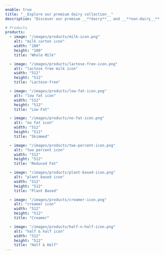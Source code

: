 ```yaml
---
enable: true
title: "__Explore our premium dairy collection__"
description: "Discover our premium __**dairy**__ and __**non-dairy__** selections, all crafted to meet exceptional **quality** standards."

# Products
products:
  - image: "/images/products/milk-icon.png"
    alt: "milk carton icon"
    width: "100"
    height: "100"
    title: "Whole Milk"

  - image: "/images/products/lactose-free-icon.png"
    alt: "lactose free milk icon"
    width: "512"
    height: "512"
    title: "Lactose-free"

  - image: "/images/products/low-fat-icon.png"
    alt: "low fat icon"
    width: "512"
    height: "512"
    title: "Low Fat"

  - image: "/images/products/no-fat-icon.png"
    alt: "no fat icon"
    width: "512"
    height: "512"
    title: "Skimmed"

  - image: "/images/products/two-percent-icon.png"
    alt: "two percent icon"
    width: "512"
    height: "512"
    title: "Reduced Fat"

  - image: "/images/products/plant-based-icon.png"
    alt: "plant based icon"
    width: "512"
    height: "512"
    title: "Plant Based"

  - image: "/images/products/creamer-icon.png"
    alt: "creamer icon"
    width: "512"
    height: "512"
    title: "Creamer"

  - image: "/images/products/half-n-half-icon.png"
    alt: "half & half icon"
    width: "512"
    height: "512"
    title: "Half & Half"
---
```

